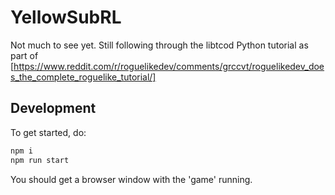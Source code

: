 # YellowSubRL

Not much to see yet. Still following through the libtcod Python tutorial as part of [https://www.reddit.com/r/roguelikedev/comments/grccvt/roguelikedev_does_the_complete_roguelike_tutorial/]

## Development

To get started, do:

```sh
npm i
npm run start
```

You should get a browser window with the 'game' running.
